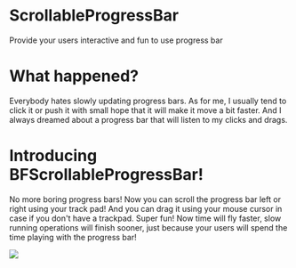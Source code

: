 # ScrollableProgressBar
Provide your users interactive and fun to use progress bar

# What happened?

Everybody hates slowly updating progress bars. As for me, I usually tend to click it or push it with small hope that it will make it move a bit faster. And I always dreamed about a progress bar that will listen to my clicks and drags.

# Introducing BFScrollableProgressBar!

No more boring progress bars! Now you can scroll the progress bar left or right using your track pad! And you can drag it using your mouse cursor in case if you don't have a trackpad. Super fun! Now time will fly faster, slow running operations will finish sooner, just because your users will spend the time playing with the progress bar!

![](https://raw.githubusercontent.com/beefon/ScrollableProgressBar/master/demo.gif)
